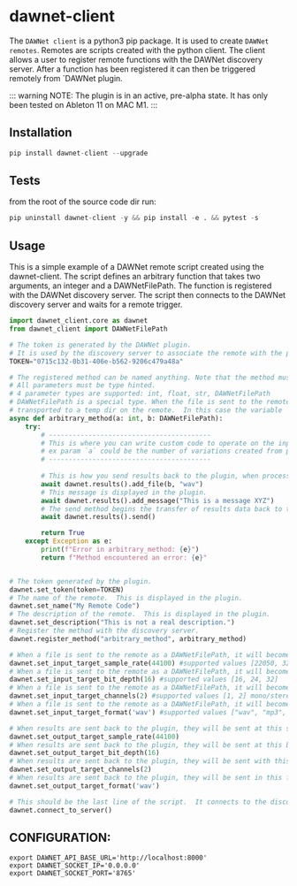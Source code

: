 # dawnet-client

The `DAWNet client` is a python3 pip package.  It is used to create `DAWNet remotes`.  Remotes are scripts created with the python client.  The client allows a user to register remote functions with the DAWNet discovery server. After a function has been registered it can then be triggered remotely from `DAWNet plugin.

::: warning
NOTE: The plugin is in an active, pre-alpha state.  It has only been tested on Ableton 11 on MAC M1.
:::

## Installation

```python
pip install dawnet-client --upgrade
```

## Tests

from the root of the source code dir run:
```python
pip uninstall dawnet-client -y && pip install -e . && pytest -s
```

## Usage

This is a simple example of a DAWNet remote script created using the dawnet-client.  The script defines an arbitrary function that takes two arguments, an integer and a DAWNetFilePath.  The function is registered with the DAWNet discovery server.  The script then connects to the DAWNet discovery server and waits for a remote trigger.

```python
import dawnet_client.core as dawnet
from dawnet_client import DAWNetFilePath

# The token is generated by the DAWNet plugin.  
# It is used by the discovery server to associate the remote with the plugin.
TOKEN="0715c132-0b31-406e-b562-9206c479a48a" 

# The registered method can be named anything. Note that the method must be `async`.  
# All parameters must be type hinted.  
# 4 parameter types are supported: int, float, str, DAWNetFilePath
# DAWNetFilePath is a special type. When the file is sent to the remote, it is intercepted by the system and 
# transported to a temp dir on the remote.  In this case the variable `b` is local path to the file.
async def arbitrary_method(a: int, b: DAWNetFilePath):
    try: 
        # -----------------------------------------
        # This is where you can write custom code to operate on the input params.
        # ex param `a` could be the number of variations created from param `b` using something like MusicLM
        # -----------------------------------------
        
        # This is how you send results back to the plugin, when processing is complete.
        await dawnet.results().add_file(b, "wav") 
        # This message is displayed in the plugin.
        await dawnet.results().add_message("This is a message XYZ")
        # The send method begins the transfer of results data back to the plugin.
        await dawnet.results().send()

        return True
    except Exception as e:
        print(f"Error in arbitrary_method: {e}")
        return f"Method encountered an error: {e}"


# The token generated by the plugin. 
dawnet.set_token(token=TOKEN)
# The name of the remote.  This is displayed in the plugin.
dawnet.set_name("My Remote Code")
# The description of the remote.  This is displayed in the plugin.
dawnet.set_description("This is not a real description.")
# Register the method with the discovery server.
dawnet.register_method("arbitrary_method", arbitrary_method)

# When a file is sent to the remote as a DAWNetFilePath, it will become available at this sample rate. 
dawnet.set_input_target_sample_rate(44100) #supported values [22050, 32000, 44100, 48000]
# When a file is sent to the remote as a DAWNetFilePath, it will become available at this bit rate. 
dawnet.set_input_target_bit_depth(16) #supported values [16, 24, 32]
# When a file is sent to the remote as a DAWNetFilePath, it will become available with this number of channels.
dawnet.set_input_target_channels(2) #supported values [1, 2] mono/stereo respectively
# When a file is sent to the remote as a DAWNetFilePath, it will become available in this format.
dawnet.set_input_target_format('wav') #supported values ["wav", "mp3", "aif", "flac"]

# When results are sent back to the plugin, they will be sent at this sample rate.
dawnet.set_output_target_sample_rate(44100)
# When results are sent back to the plugin, they will be sent at this bit rate.
dawnet.set_output_target_bit_depth(16)
# When results are sent back to the plugin, they will be sent with this number of channels.
dawnet.set_output_target_channels(2)
# When results are sent back to the plugin, they will be sent in this format.
dawnet.set_output_target_format('wav')

# This should be the last line of the script.  It connects to the discovery server and waits for a remote trigger.
dawnet.connect_to_server()
```


## CONFIGURATION:
```
export DAWNET_API_BASE_URL='http://localhost:8000'
export DAWNET_SOCKET_IP='0.0.0.0'
export DAWNET_SOCKET_PORT='8765'
```
